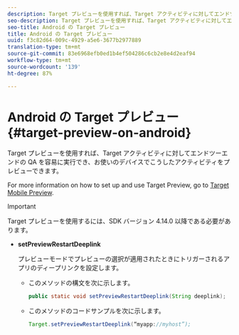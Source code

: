 ```yaml
---
description: Target プレビューを使用すれば、Target アクティビティに対してエンドツーエンドの QA を容易に実行でき、お使いのデバイスでこうしたアクティビティをプレビューできます。
seo-description: Target プレビューを使用すれば、Target アクティビティに対してエンドツーエンドの QA を容易に実行でき、お使いのデバイスでこうしたアクティビティをプレビューできます。
seo-title: Android の Target プレビュー
title: Android の Target プレビュー
uuid: f3c82d64-009c-4929-a5e6-3677b2977889
translation-type: tm+mt
source-git-commit: 83e6968efb0ed1b4ef504286c6cb2e8e4d2eaf94
workflow-type: tm+mt
source-wordcount: '139'
ht-degree: 87%

---
```



# Android の Target プレビュー {#target-preview-on-android}

Target プレビューを使用すれば、Target アクティビティに対してエンドツーエンドの QA を容易に実行でき、お使いのデバイスでこうしたアクティビティをプレビューできます。

For more information on how to set up and use Target Preview, go to [Target Mobile Preview](https://docs.adobe.com/content/help/ja-JP/target/using/implement-target/mobile-apps/target-mobile-preview.html).

>[!IMPORTANT]
>
>Target プレビューを使用するには、SDK バージョン 4.14.0 以降である必要があります。

* **setPreviewRestartDeeplink**

   プレビューモードでプレビューの選択が適用されたときにトリガーされるアプリのディープリンクを設定します。

   * このメソッドの構文を次に示します。

      ```java
      public static void setPreviewRestartDeeplink(String deeplink);
      ```

   * このメソッドのコードサンプルを次に示します。

      ```java
      Target.setPreviewRestartDeeplink(“myapp://myhost”); 
      ```

